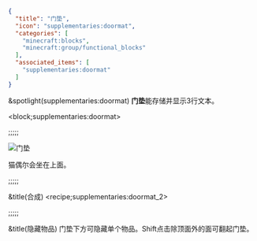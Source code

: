 ```json
{
  "title": "门垫",
  "icon": "supplementaries:doormat",
  "categories": [
    "minecraft:blocks",
    "minecraft:group/functional_blocks"
  ],
  "associated_items": [
    "supplementaries:doormat"
  ]
}
```

&spotlight(supplementaries:doormat)
**门垫**能存储并显示3行文本。

<block;supplementaries:doormat>

;;;;;

![门垫](supplementaries:textures/gui/image/doormat.png,fit)

猫偶尔会坐在上面。

;;;;;

&title(合成)
<recipe;supplementaries:doormat_2>

;;;;;

&title(隐藏物品)
门垫下方可隐藏单个物品。Shift点击除顶面外的面可翻起门垫。
